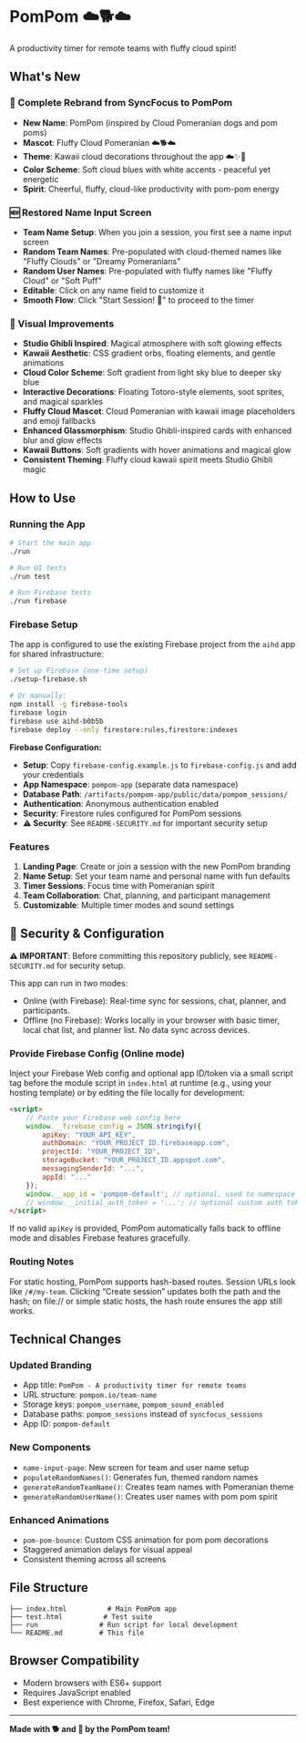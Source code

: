 # PomPom ☁️🐕☁️

A productivity timer for remote teams with fluffy cloud spirit!

## What's New

### 🎉 Complete Rebrand from SyncFocus to PomPom
- **New Name**: PomPom (inspired by Cloud Pomeranian dogs and pom poms)
- **Mascot**: Fluffy Cloud Pomeranian ☁️🐕☁️
- **Theme**: Kawaii cloud decorations throughout the app ☁️✨💖
- **Color Scheme**: Soft cloud blues with white accents - peaceful yet energetic
- **Spirit**: Cheerful, fluffy, cloud-like productivity with pom-pom energy

### 🆕 Restored Name Input Screen
- **Team Name Setup**: When you join a session, you first see a name input screen
- **Random Team Names**: Pre-populated with cloud-themed names like "Fluffy Clouds" or "Dreamy Pomeranians"
- **Random User Names**: Pre-populated with fluffy names like "Fluffy Cloud" or "Soft Puff"
- **Editable**: Click on any name field to customize it
- **Smooth Flow**: Click "Start Session! 🎉" to proceed to the timer

### 🎨 Visual Improvements
- **Studio Ghibli Inspired**: Magical atmosphere with soft glowing effects
- **Kawaii Aesthetic**: CSS gradient orbs, floating elements, and gentle animations
- **Cloud Color Scheme**: Soft gradient from light sky blue to deeper sky blue
- **Interactive Decorations**: Floating Totoro-style elements, soot sprites, and magical sparkles
- **Fluffy Cloud Mascot**: Cloud Pomeranian with kawaii image placeholders and emoji fallbacks
- **Enhanced Glassmorphism**: Studio Ghibli-inspired cards with enhanced blur and glow effects
- **Kawaii Buttons**: Soft gradients with hover animations and magical glow
- **Consistent Theming**: Fluffy cloud kawaii spirit meets Studio Ghibli magic

## How to Use

### Running the App
```bash
# Start the main app
./run

# Run UI tests
./run test

# Run Firebase tests
./run firebase
```

### Firebase Setup
The app is configured to use the existing Firebase project from the `aihd` app for shared infrastructure:

```bash
# Set up Firebase (one-time setup)
./setup-firebase.sh

# Or manually:
npm install -g firebase-tools
firebase login
firebase use aihd-b0b5b
firebase deploy --only firestore:rules,firestore:indexes
```

**Firebase Configuration:**
- **Setup**: Copy `firebase-config.example.js` to `firebase-config.js` and add your credentials
- **App Namespace**: `pompom-app` (separate data namespace)
- **Database Path**: `/artifacts/pompom-app/public/data/pompom_sessions/`
- **Authentication**: Anonymous authentication enabled
- **Security**: Firestore rules configured for PomPom sessions
- **⚠️ Security**: See `README-SECURITY.md` for important security setup

### Features
1. **Landing Page**: Create or join a session with the new PomPom branding
2. **Name Setup**: Set your team name and personal name with fun defaults
3. **Timer Sessions**: Focus time with Pomeranian spirit
4. **Team Collaboration**: Chat, planning, and participant management
5. **Customizable**: Multiple timer modes and sound settings

## 🔐 Security & Configuration

**⚠️ IMPORTANT**: Before committing this repository publicly, see `README-SECURITY.md` for security setup.

This app can run in two modes:

- Online (with Firebase): Real-time sync for sessions, chat, planner, and participants.
- Offline (no Firebase): Works locally in your browser with basic timer, local chat list, and planner list. No data sync across devices.

### Provide Firebase Config (Online mode)

Inject your Firebase Web config and optional app ID/token via a small script tag before the module script in `index.html` at runtime (e.g., using your hosting template) or by editing the file locally for development:

```html
<script>
	// Paste your Firebase web config here
	window.__firebase_config = JSON.stringify({
		apiKey: "YOUR_API_KEY",
		authDomain: "YOUR_PROJECT_ID.firebaseapp.com",
		projectId: "YOUR_PROJECT_ID",
		storageBucket: "YOUR_PROJECT_ID.appspot.com",
		messagingSenderId: "...",
		appId: "..."
	});
	window.__app_id = 'pompom-default'; // optional, used to namespace Firestore paths
	// window.__initial_auth_token = '...'; // optional custom auth token
</script>
```

If no valid `apiKey` is provided, PomPom automatically falls back to offline mode and disables Firebase features gracefully.

### Routing Notes

For static hosting, PomPom supports hash-based routes. Session URLs look like `/#/my-team`. Clicking “Create session” updates both the path and the hash; on file:// or simple static hosts, the hash route ensures the app still works.

## Technical Changes

### Updated Branding
- App title: `PomPom - A productivity timer for remote teams`
- URL structure: `pompom.io/team-name`
- Storage keys: `pompom_username`, `pompom_sound_enabled`
- Database paths: `pompom_sessions` instead of `syncfocus_sessions`
- App ID: `pompom-default`

### New Components
- `name-input-page`: New screen for team and user name setup
- `populateRandomNames()`: Generates fun, themed random names
- `generateRandomTeamName()`: Creates team names with Pomeranian theme
- `generateRandomUserName()`: Creates user names with pom pom spirit

### Enhanced Animations
- `pom-pom-bounce`: Custom CSS animation for pom pom decorations
- Staggered animation delays for visual appeal
- Consistent theming across all screens

## File Structure
```
├── index.html          # Main PomPom app
├── test.html          # Test suite
├── run               # Run script for local development
└── README.md         # This file
```

## Browser Compatibility
- Modern browsers with ES6+ support
- Requires JavaScript enabled
- Best experience with Chrome, Firefox, Safari, Edge

---

**Made with 🐕 and 🎀 by the PomPom team!**
